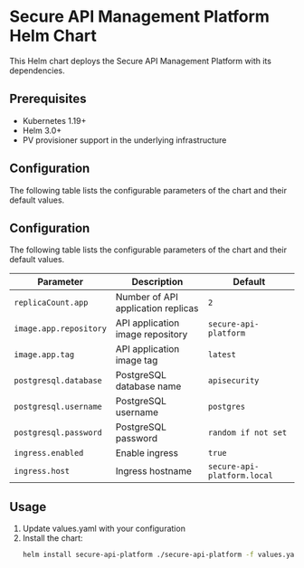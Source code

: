 # Secure API Management Platform Helm Chart

This Helm chart deploys the Secure API Management Platform with its dependencies.

## Prerequisites

- Kubernetes 1.19+
- Helm 3.0+
- PV provisioner support in the underlying infrastructure

## Configuration

The following table lists the configurable parameters of the chart and their default values.


## Configuration

The following table lists the configurable parameters of the chart and their default values.

| Parameter | Description | Default |
|-----------|-------------|---------|
| `replicaCount.app` | Number of API application replicas | `2` |
| `image.app.repository` | API application image repository | `secure-api-platform` |
| `image.app.tag` | API application image tag | `latest` |
| `postgresql.database` | PostgreSQL database name | `apisecurity` |
| `postgresql.username` | PostgreSQL username | `postgres` |
| `postgresql.password` | PostgreSQL password | `random if not set` |
| `ingress.enabled` | Enable ingress | `true` |
| `ingress.host` | Ingress hostname | `secure-api-platform.local` |

## Usage

1. Update values.yaml with your configuration
2. Install the chart:
   ```bash
   helm install secure-api-platform ./secure-api-platform -f values.yaml
   ```